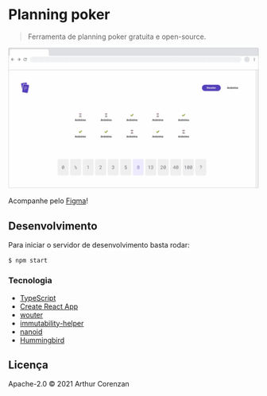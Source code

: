# Planning poker

> Ferramenta de planning poker gratuita e open-source.

![Screenshot da aplicação](screenshot.webp)

Acompanhe pelo [Figma](https://www.figma.com/file/XhgXti6IjO5nrFVCA2hs0G/Poker-planning)!

## Desenvolvimento

Para iniciar o servidor de desenvolvimento basta rodar:

```
$ npm start
```

### Tecnologia

- [TypeScript](https://www.typescriptlang.org/)
- [Create React App](https://create-react-app.dev/)
- [wouter](https://github.com/molefrog/wouter)
- [immutability-helper](https://github.com/kolodny/immutability-helper)
- [nanoid](https://github.com/ai/nanoid)
- [Hummingbird](https://github.com/corenzan/hummingbird)

## Licença

Apache-2.0 © 2021 Arthur Corenzan
